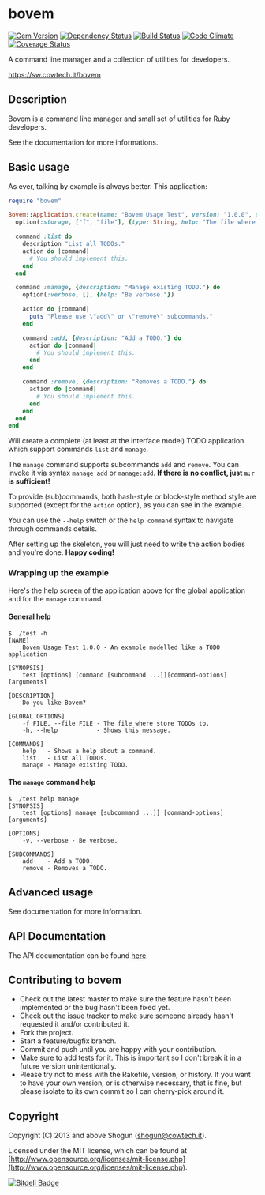 # bovem

[![Gem Version](https://badge.fury.io/rb/bovem.png)](http://badge.fury.io/rb/bovem)
[![Dependency Status](https://gemnasium.com/ShogunPanda/bovem.png?travis)](https://gemnasium.com/ShogunPanda/bovem)
[![Build Status](https://secure.travis-ci.org/ShogunPanda/bovem.png?branch=master)](http://travis-ci.org/ShogunPanda/bovem)
[![Code Climate](https://codeclimate.com/github/ShogunPanda/bovem.png)](https://codeclimate.com/github/ShogunPanda/bovem)
[![Coverage Status](https://coveralls.io/repos/github/ShogunPanda/bovem/badge.svg?branch=master)](https://coveralls.io/github/ShogunPanda/bovem?branch=master)

A command line manager and a collection of utilities for developers.

https://sw.cowtech.it/bovem

## Description

Bovem is a command line manager and small set of utilities for Ruby developers.

See the documentation for more informations.

## Basic usage

As ever, talking by example is always better.
This application:

```ruby
require "bovem"

Bovem::Application.create(name: "Bovem Usage Test", version: "1.0.0", description: "An example modelled like a TODO application", banner: "Do you like Bovem?") do
  option(:storage, ["f", "file"], {type: String, help: "The file where store TODOs to.", meta: "FILE"})

  command :list do
    description "List all TODOs."
    action do |command|
      # You should implement this.
    end
  end

  command :manage, {description: "Manage existing TODO."} do
    option(:verbose, [], {help: "Be verbose."})

    action do |command|
      puts "Please use \"add\" or \"remove\" subcommands."
    end

    command :add, {description: "Add a TODO."} do
      action do |command|
        # You should implement this.
      end
    end

    command :remove, {description: "Removes a TODO."} do
      action do |command|
        # You should implement this.
      end
    end
  end
end
```

Will create a complete (at least at the interface model) TODO application which support commands `list` and `manage`.

The `manage` command supports subcommands `add` and `remove`. You can invoke it via syntax `manage add` or `manage:add`. **If there is no conflict, just `m:r` is sufficient!**

To provide (sub)commands, both hash-style or block-style method style are supported (except for the `action` option), as you can see in the example.

You can use the `--help` switch or the `help command` syntax to navigate through commands details.

After setting up the skeleton, you will just need to write the action bodies and you're done. **Happy coding!**

### Wrapping up the example
Here's the help screen of the application above for the global application and for the `manage` command.

#### General help

```
$ ./test -h
[NAME]
    Bovem Usage Test 1.0.0 - An example modelled like a TODO application

[SYNOPSIS]
    test [options] [command [subcommand ...]][command-options] [arguments]

[DESCRIPTION]
    Do you like Bovem?

[GLOBAL OPTIONS]
    -f FILE, --file FILE - The file where store TODOs to.
    -h, --help           - Shows this message.

[COMMANDS]
    help   - Shows a help about a command.
    list   - List all TODOs.
    manage - Manage existing TODO.
```

#### The `manage` command help

```
$ ./test help manage
[SYNOPSIS]
    test [options] manage [subcommand ...]] [command-options] [arguments]

[OPTIONS]
    -v, --verbose - Be verbose.

[SUBCOMMANDS]
    add    - Add a TODO.
    remove - Removes a TODO.
```

## Advanced usage

See documentation for more information.

## API Documentation

The API documentation can be found [here](https://sw.cowtech.it/bovem/docs).

## Contributing to bovem

* Check out the latest master to make sure the feature hasn't been implemented or the bug hasn't been fixed yet.
* Check out the issue tracker to make sure someone already hasn't requested it and/or contributed it.
* Fork the project.
* Start a feature/bugfix branch.
* Commit and push until you are happy with your contribution.
* Make sure to add tests for it. This is important so I don't break it in a future version unintentionally.
* Please try not to mess with the Rakefile, version, or history. If you want to have your own version, or is otherwise necessary, that is fine, but please isolate to its own commit so I can cherry-pick around it.

## Copyright

Copyright (C) 2013 and above Shogun (shogun@cowtech.it).

Licensed under the MIT license, which can be found at [http://www.opensource.org/licenses/mit-license.php](http://www.opensource.org/licenses/mit-license.php).


[![Bitdeli Badge](https://d2weczhvl823v0.cloudfront.net/ShogunPanda/bovem/trend.png)](https://bitdeli.com/free "Bitdeli Badge")

